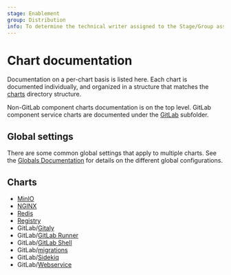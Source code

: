 ```yaml
---
stage: Enablement
group: Distribution
info: To determine the technical writer assigned to the Stage/Group associated with this page, see https://about.gitlab.com/handbook/engineering/ux/technical-writing/#designated-technical-writers
---
```


# Chart documentation

Documentation on a per-chart basis is listed here. Each chart is documented individually,
and organized in a structure that matches the [charts](https://gitlab.com/gitlab-org/charts/gitlab/tree/master/charts)
directory structure.

Non-GitLab component charts documentation is on the top level. GitLab component
service charts are documented under the [GitLab](gitlab/index.md) subfolder.

## Global settings

There are some common global settings that apply to multiple charts. See the
[Globals Documentation](globals.md) for details on the different global configurations.

## Charts

- [MinIO](minio/index.md)
- [NGINX](nginx/index.md)
- [Redis](https://github.com/bitnami/charts/tree/master/bitnami/redis)
- [Registry](registry/index.md)
- GitLab/[Gitaly](gitlab/gitaly/index.md)
- GitLab/[GitLab Runner](gitlab/gitlab-runner/index.md)
- GitLab/[GitLab Shell](gitlab/gitlab-shell/index.md)
- GitLab/[migrations](gitlab/migrations/index.md)
- GitLab/[Sidekiq](gitlab/sidekiq/index.md)
- GitLab/[Webservice](gitlab/webservice/index.md)
